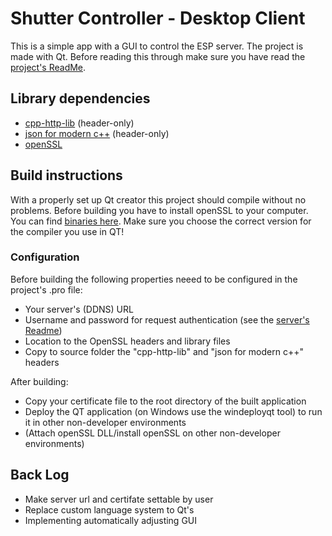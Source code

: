 # Shutter Controller - Desktop Client
This is a simple app with a GUI to control the ESP server. The project is made with Qt.
Before reading this through make sure you have read the [project's ReadMe](/ReadMe.md).

## Library dependencies
* [cpp-http-lib](https://github.com/yhirose/cpp-httplib) (header-only)
* [json for modern c++](https://github.com/nlohmann/json) (header-only)
* [openSSL](https://www.openssl.org/)

## Build instructions
With a properly set up Qt creator this project should compile without no problems. Before building you have to install openSSL to your computer. You can find [binaries here](https://wiki.openssl.org/index.php/Binaries). Make sure you choose the correct version for the compiler you use in QT!

### Configuration 
Before building  the following properties neeed to be configured in the project's .pro file:
* Your server's (DDNS) URL
* Username and password for request authentication (see the [server's Readme](/ESP8266_Server/ReadMe.md))
* Location to the OpenSSL headers and library files
* Copy to source folder the "cpp-http-lib" and "json for modern c++" headers

After building:
* Copy your certificate file to the root directory of the built application
* Deploy the QT application (on Windows use the windeployqt tool) to run it in other non-developer environments
* (Attach openSSL DLL/install openSSL on other non-developer environments)

## Back Log
* Make server url and certifate settable by user
* Replace custom language system to Qt's
* Implementing automatically adjusting GUI